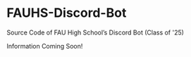 # FAUHS-Discord-Bot
Source Code of FAU High School’s Discord Bot (Class of '25)

Information Coming Soon!
